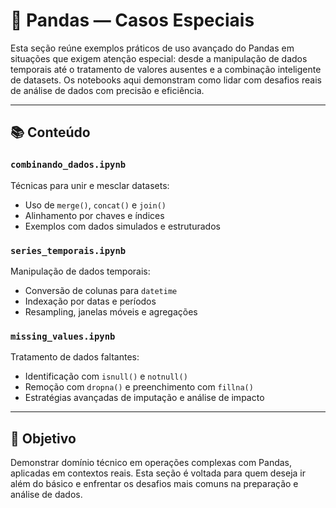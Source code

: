 # 🧩 Pandas — Casos Especiais

Esta seção reúne exemplos práticos de uso avançado do Pandas em situações que exigem atenção especial: desde a manipulação de dados temporais até o tratamento de valores ausentes e a combinação inteligente de datasets. Os notebooks aqui demonstram como lidar com desafios reais de análise de dados com precisão e eficiência.

---

## 📚 Conteúdo

### `combinando_dados.ipynb`
Técnicas para unir e mesclar datasets:

- Uso de `merge()`, `concat()` e `join()`  
- Alinhamento por chaves e índices  
- Exemplos com dados simulados e estruturados  

### `series_temporais.ipynb`
Manipulação de dados temporais:

- Conversão de colunas para `datetime`  
- Indexação por datas e períodos  
- Resampling, janelas móveis e agregações  

### `missing_values.ipynb`
Tratamento de dados faltantes:

- Identificação com `isnull()` e `notnull()`  
- Remoção com `dropna()` e preenchimento com `fillna()`  
- Estratégias avançadas de imputação e análise de impacto  

---

## 🎯 Objetivo

Demonstrar domínio técnico em operações complexas com Pandas, aplicadas em contextos reais. Esta seção é voltada para quem deseja ir além do básico e enfrentar os desafios mais comuns na preparação e análise de dados.

